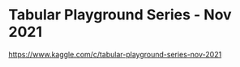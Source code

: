 # Tabular Playground Series - Nov 2021

https://www.kaggle.com/c/tabular-playground-series-nov-2021
